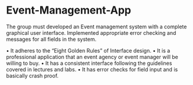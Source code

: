 # Event-Management-App

The group must developed an Event management system with a complete graphical user interface. Implemented appropriate error checking and messages for all fields in the system.

• It adheres to the “Eight Golden Rules” of Interface design.
• It is a professional application that an event agency or event manager will be willing to buy.
• It has a consistent interface following the guidelines covered in lectures and labs.
• It has error checks for field input and is basically crash proof.
